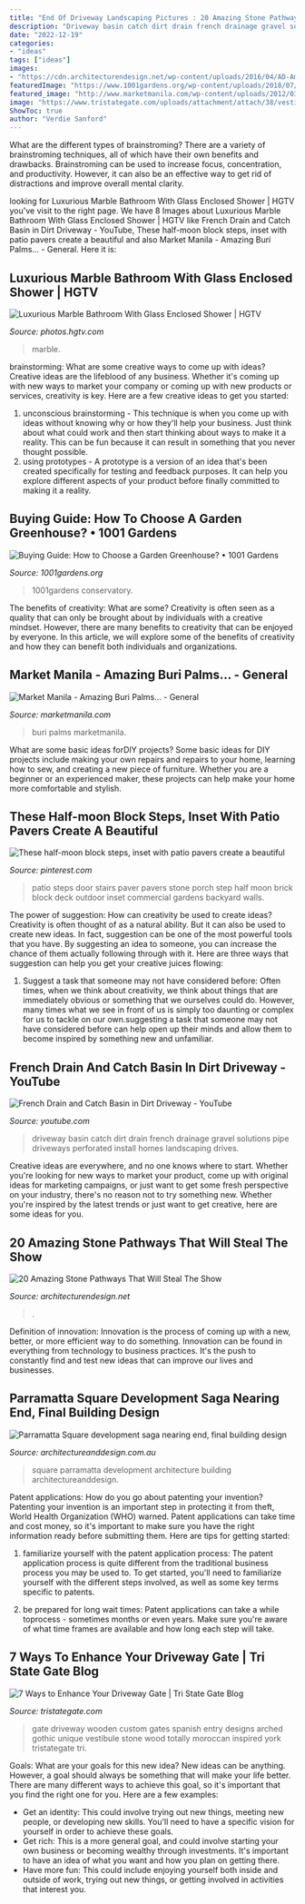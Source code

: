 ```yaml
---
title: "End Of Driveway Landscaping Pictures : 20 Amazing Stone Pathways That Will Steal The Show"
description: "Driveway basin catch dirt drain french drainage gravel solutions pipe driveways perforated install homes landscaping drives"
date: "2022-12-19"
categories:
- "ideas"
tags: ["ideas"]
images:
- "https://cdn.architecturendesign.net/wp-content/uploads/2016/04/AD-Amazing-Stone-Pathways-That-Will-Steal-The-Show-15.jpg"
featuredImage: "https://www.1001gardens.org/wp-content/uploads/2018/07/Buying-Guide_-How-to-Choose-a-Garden-Greenhouse.jpg"
featured_image: "http://www.marketmanila.com/wp-content/uploads/2012/03/145-300x200.jpg"
image: "https://www.tristategate.com/uploads/attachment/attach/38/vestibule.jpg.jpg"
ShowToc: true
author: "Verdie Sanford"
---
```



What are the different types of brainstroming?
There are a variety of brainstroming techniques, all of which have their own benefits and drawbacks. Brainstroming can be used to increase focus, concentration, and productivity. However, it can also be an effective way to get rid of distractions and improve overall mental clarity.

	

		
looking for Luxurious Marble Bathroom With Glass Enclosed Shower | HGTV you've visit to the right page. We have 8 Images about Luxurious Marble Bathroom With Glass Enclosed Shower | HGTV like French Drain and Catch Basin in Dirt Driveway - YouTube, These half-moon block steps, inset with patio pavers create a beautiful and also Market Manila - Amazing Buri Palms… - General. Here it is:
		
    
## Luxurious Marble Bathroom With Glass Enclosed Shower | HGTV

<img loading=lazy src="https://hgtvhome.sndimg.com/content/dam/images/hgtv/fullset/2014/10/2/1/ACM-Design_Western-NC-Mountain-Retreat-guest-bathroom.jpg.rend.hgtvcom.966.1449.suffix/1412282883312.jpeg" onerror="this.onerror=null;this.src='https://tse2.mm.bing.net/th?id=OIP.DuFLCqMfpb5n-uyummpn5QHaLH&amp;pid=15.1';" alt="Luxurious Marble Bathroom With Glass Enclosed Shower | HGTV">

_Source: photos.hgtv.com_

>marble. 

	

brainstorming: What are some creative ways to come up with ideas?
Creative ideas are the lifeblood of any business. Whether it's coming up with new ways to market your company or coming up with new products or services, creativity is key. Here are a few creative ideas to get you started: 
1. unconscious brainstorming - This technique is when you come up with ideas without knowing why or how they'll help your business. Just think about what could work and then start thinking about ways to make it a reality. This can be fun because it can result in something that you never thought possible. 
2. using prototypes - A prototype is a version of an idea that's been created specifically for testing and feedback purposes. It can help you explore different aspects of your product before finally committed to making it a reality.

    
## Buying Guide: How To Choose A Garden Greenhouse? • 1001 Gardens

<img loading=lazy src="https://www.1001gardens.org/wp-content/uploads/2018/07/Buying-Guide_-How-to-Choose-a-Garden-Greenhouse.jpg" onerror="this.onerror=null;this.src='https://tse4.mm.bing.net/th?id=OIP.ySfScujrgRLzSWZD3brJEQHaLG&amp;pid=15.1';" alt="Buying Guide: How to Choose a Garden Greenhouse? • 1001 Gardens">

_Source: 1001gardens.org_

>1001gardens conservatory. 

	

The benefits of creativity: What are some?
Creativity is often seen as a quality that can only be brought about by individuals with a creative mindset. However, there are many benefits to creativity that can be enjoyed by everyone. In this article, we will explore some of the benefits of creativity and how they can benefit both individuals and organizations.

    
## Market Manila - Amazing Buri Palms… - General

<img loading=lazy src="http://www.marketmanila.com/wp-content/uploads/2012/03/145-300x200.jpg" onerror="this.onerror=null;this.src='https://tse2.mm.bing.net/th?id=OIP.6rFWTWu3g1oGEP-sVZndlQAAAA&amp;pid=15.1';" alt="Market Manila - Amazing Buri Palms… - General">

_Source: marketmanila.com_

>buri palms marketmanila. 

	

What are some basic ideas forDIY projects?
Some basic ideas for DIY projects include making your own repairs and repairs to your home, learning how to sew, and creating a new piece of furniture. Whether you are a beginner or an experienced maker, these projects can help make your home more comfortable and stylish.

    
## These Half-moon Block Steps, Inset With Patio Pavers Create A Beautiful

<img loading=lazy src="https://i.pinimg.com/736x/7d/e6/0c/7de60cadc501821dd8ad22172ee488a6.jpg" onerror="this.onerror=null;this.src='https://tse1.mm.bing.net/th?id=OIP.szKhQS46EsdnWOzEbmyJDwHaFj&amp;pid=15.1';" alt="These half-moon block steps, inset with patio pavers create a beautiful">

_Source: pinterest.com_

>patio steps door stairs paver pavers stone porch step half moon brick block deck outdoor inset commercial gardens backyard walls. 

	

The power of suggestion: How can creativity be used to create ideas?
Creativity is often thought of as a natural ability. But it can also be used to create new ideas. In fact, suggestion can be one of the most powerful tools that you have. By suggesting an idea to someone, you can increase the chance of them actually following through with it. Here are three ways that suggestion can help you get your creative juices flowing: 
1. Suggest a task that someone may not have considered before: Often times, when we think about creativity, we think about things that are immediately obvious or something that we ourselves could do. However, many times what we see in front of us is simply too daunting or complex for us to tackle on our own.suggesting a task that someone may not have considered before can help open up their minds and allow them to become inspired by something new and unfamiliar. 

    
## French Drain And Catch Basin In Dirt Driveway - YouTube

<img loading=lazy src="http://i1.ytimg.com/vi/_S4o9HLtCqI/hqdefault.jpg" onerror="this.onerror=null;this.src='https://tse4.mm.bing.net/th?id=OIP.OvGz_-pzpWvTng23bfZ_pwHaFj&amp;pid=15.1';" alt="French Drain and Catch Basin in Dirt Driveway - YouTube">

_Source: youtube.com_

>driveway basin catch dirt drain french drainage gravel solutions pipe driveways perforated install homes landscaping drives. 

	

Creative ideas are everywhere, and no one knows where to start. Whether you're looking for new ways to market your product, come up with original ideas for marketing campaigns, or just want to get some fresh perspective on your industry, there's no reason not to try something new. Whether you're inspired by the latest trends or just want to get creative, here are some ideas for you.

    
## 20 Amazing Stone Pathways That Will Steal The Show

<img loading=lazy src="https://cdn.architecturendesign.net/wp-content/uploads/2016/04/AD-Amazing-Stone-Pathways-That-Will-Steal-The-Show-15.jpg" onerror="this.onerror=null;this.src='https://tse1.mm.bing.net/th?id=OIP.v9K2KdEFzWu2fwKLoXM8wgHaJ3&amp;pid=15.1';" alt="20 Amazing Stone Pathways That Will Steal The Show">

_Source: architecturendesign.net_

>. 

	

Definition of innovation:
Innovation is the process of coming up with a new, better, or more efficient way to do something. Innovation can be found in everything from technology to business practices. It's the push to constantly find and test new ideas that can improve our lives and businesses.

    
## Parramatta Square Development Saga Nearing End, Final Building Design

<img loading=lazy src="http://www.architectureanddesign.com.au/getmedia/617262e1-3457-4ecc-86ea-d9c503fd5f83/160622Hero45777b22.aspx" onerror="this.onerror=null;this.src='https://tse3.mm.bing.net/th?id=OIP.oAXm4VRL7zQx9se6ZadSVwHaFj&amp;pid=15.1';" alt="Parramatta Square development saga nearing end, final building design">

_Source: architectureanddesign.com.au_

>square parramatta development architecture building architectureanddesign. 

	

Patent applications: How do you go about patenting your invention?
Patenting your invention is an important step in protecting it from theft, World Health Organization (WHO) warned. Patent applications can take time and cost money, so it's important to make sure you have the right information ready before submitting them. Here are tips for getting started:
1. familiarize yourself with the patent application process: The patent application process is quite different from the traditional business process you may be used to. To get started, you'll need to familiarize yourself with the different steps involved, as well as some key terms specific to patents.



2. be prepared for long wait times: Patent applications can take a while toprocess - sometimes months or even years. Make sure you're aware of what time frames are available and how long each step will take.



    
## 7 Ways To Enhance Your Driveway Gate | Tri State Gate Blog

<img loading=lazy src="https://www.tristategate.com/uploads/attachment/attach/38/vestibule.jpg.jpg" onerror="this.onerror=null;this.src='https://tse3.mm.bing.net/th?id=OIP.1znz7xPr6VAmimgfofyZtQHaE7&amp;pid=15.1';" alt="7 Ways to Enhance Your Driveway Gate | Tri State Gate Blog">

_Source: tristategate.com_

>gate driveway wooden custom gates spanish entry designs arched gothic unique vestibule stone wood totally moroccan inspired york tristategate tri. 

	

Goals: What are your goals for this new idea?
New ideas can be anything. However, a goal should always be something that will make your life better. There are many different ways to achieve this goal, so it's important that you find the right one for you. Here are a few examples: 
- Get an identity: This could involve trying out new things, meeting new people, or developing new skills. You'll need to have a specific vision for yourself in order to achieve these goals. 
- Get rich: This is a more general goal, and could involve starting your own business or becoming wealthy through investments. It's important to have an idea of what you want and how you plan on getting there. 
- Have more fun: This could include enjoying yourself both inside and outside of work, trying out new things, or getting involved in activities that interest you.

